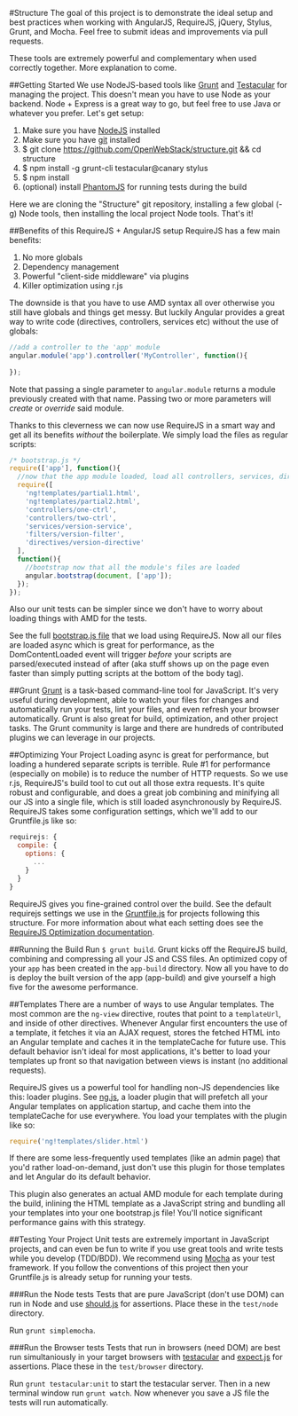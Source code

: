 #Structure
The goal of this project is to demonstrate the ideal setup and best practices when working with AngularJS, RequireJS, jQuery, Stylus, Grunt, and Mocha. Feel free to submit ideas and improvements via pull requests. 

These tools are extremely powerful and complementary when used correctly together. More explanation to come. 

##Getting Started
We use NodeJS-based tools like [Grunt](http://gruntjs.com/) and [Testacular](http://vojtajina.github.com/testacular/) for managing the project. This doesn't mean you have to use Node as your backend. Node + Express is a great way to go, but feel free to use Java or whatever you prefer. Let's get setup:

1. Make sure you have [NodeJS](http://nodejs.org/) installed
2. Make sure you have [git](http://git-scm.com/book/en/Getting-Started-Installing-Git) installed
3. $ git clone https://github.com/OpenWebStack/structure.git && cd structure
4. $ npm install -g grunt-cli testacular@canary stylus
5. $ npm install
6. (optional) install [PhantomJS](http://phantomjs.org/) for running tests during the build

Here we are cloning the "Structure" git repository, installing a few global (-g) Node tools, then installing the local project Node tools. That's it!

##Benefits of this RequireJS + AngularJS setup
RequireJS has a few main benefits:
1. No more globals
2. Dependency management
3. Powerful "client-side middleware" via plugins
3. Killer optimization using r.js

The downside is that you have to use AMD syntax all over otherwise you still have globals and things get messy. But luckily Angular provides a great way to write code (directives, controllers, services etc) without the use of globals:

```js
//add a controller to the 'app' module
angular.module('app').controller('MyController', function(){
  
});
```

Note that passing a single parameter to `angular.module` returns a module previously created with that name. Passing two or more parameters will *create* or *override* said module.

Thanks to this cleverness we can now use RequireJS in a smart way and get all its benefits *without* the boilerplate. We simply load the files as regular scripts:

```js
/* bootstrap.js */
require(['app'], function(){
  //now that the app module loaded, load all controllers, services, directives, etc
  require([
    'ng!templates/partial1.html',
    'ng!templates/partial2.html',
    'controllers/one-ctrl', 
    'controllers/two-ctrl',
    'services/version-service', 
    'filters/version-filter',
    'directives/version-directive'
  ], 
  function(){
    //bootstrap now that all the module's files are loaded
    angular.bootstrap(document, ['app']);
  });
});
```

Also our unit tests can be simpler since we don't have to worry about loading things with AMD for the tests. 

See the full [bootstrap.js file](https://github.com/OpenWebStack/structure/blob/master/app/js/bootstrap.js) that we load using RequireJS. 
Now all our files are loaded async which is great for performance, as the DomContentLoaded event will trigger *before* your scripts are parsed/executed instead of after (aka stuff shows up on the page even faster than simply putting scripts at the bottom of the body tag).

##Grunt
[Grunt](http://gruntjs.com/) is a task-based command-line tool for JavaScript. It's very useful during development, able to watch your files for changes and automatically run your tests, lint your files, and even refresh your browser automatically. Grunt is also great for build, optimization, and other project tasks. The Grunt community is large and there are hundreds of contributed plugins we can leverage in our projects. 

##Optimizing Your Project
Loading async is great for performance, but loading a hundered separate scripts is terrible. Rule #1 for performance (especially on mobile) is to reduce the number of HTTP requests. So we use r.js, RequireJS's build tool to cut out all those extra requests. It's quite robust and configurable, and does a great job combining and minifying all our JS into a single file, which is still loaded asynchronously by RequireJS. RequireJS takes some configuration settings, which we'll add to our Gruntfile.js like so:

```js
requirejs: {
  compile: {
    options: {
      ...
    }
  }
}
```

RequireJS gives you fine-grained control over the build. See the default requirejs settings we use in the [Gruntfile.js](https://github.com/OpenWebStack/structure/blob/master/Gruntfile.js) for projects following this structure. For more information about what each setting does see the [RequireJS Optimization documentation](http://requirejs.org/docs/optimization.html).

##Running the Build
Run `$ grunt build`. Grunt kicks off the RequireJS build, combining and compressing all your JS and CSS files. An optimized copy of your `app` has been created in the `app-build` directory. Now all you have to do is deploy the built version of the app (app-build) and give yourself a high five for the awesome performance.

##Templates
There are a number of ways to use Angular templates. The most common are the `ng-view` directive, routes that point to a `templateUrl`, and inside of other directives. Whenever Angular first encounters the use of a template, it fetches it via an AJAX request, stores the fetched HTML into an Angular template and caches it in the templateCache for future use. This default behavior isn't ideal for most applications, it's better to load your templates up front so that navigation between views is instant (no additional requests). 

RequireJS gives us a powerful tool for handling non-JS dependencies like this: loader plugins. See [ng.js](https://github.com/OpenWebStack/structure/blob/master/app/js/lib/ng.js), a loader plugin that will prefetch all your Angular templates on application startup, and cache them into the templateCache for use everywhere. You load your templates with the plugin like so:

```js
require('ng!templates/slider.html')
```

If there are some less-frequently used templates (like an admin page) that you'd rather load-on-demand, just don't use this plugin for those templates and let Angular do its default behavior. 

This plugin also generates an actual AMD module for each template during the build, inlining the HTML template as a JavaScript string and bundling all your templates into your one bootstrap.js file! You'll notice significant performance gains with this strategy.

##Testing Your Project
Unit tests are extremely important in JavaScript projects, and can even be fun to write if you use great tools and write tests while you develop (TDD/BDD). We recommend using [Mocha](http://visionmedia.github.com/mocha/) as your test framework. If you follow the conventions of this project then your Gruntfile.js is already setup for running your tests. 

###Run the Node tests
Tests that are pure JavaScript (don't use DOM) can run in Node and use [should.js](https://github.com/visionmedia/should.js/) for assertions. Place these in the `test/node` directory.

Run `grunt simplemocha`.

###Run the Browser tests
Tests that run in browsers (need DOM) are best run simultaniously in your target browsers with [testacular](http://vojtajina.github.com/testacular/) and [expect.js](https://github.com/LearnBoost/expect.js) for assertions. Place these in the `test/browser` directory.

Run `grunt testacular:unit` to start the testacular server. Then in a new terminal window run `grunt watch`. Now whenever you save a JS file the tests will run automatically.
